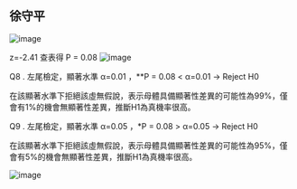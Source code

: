  ## 徐守平

![image](https://github.com/user-attachments/assets/926aac00-e639-4a93-8f0e-c1497a79630e)

z=-2.41 查表得 P = 0.08
![image](https://github.com/user-attachments/assets/220920cf-a8f8-4cf8-8485-7b9e842a3f88)


Q8 . 左尾檢定，顯著水準 α=0.01 ，**P = 0.08 < α=0.01 → Reject H0 

在該顯著水準下拒絕該虛無假說，表示母體具備顯著性差異的可能性為99%，僅會有1%的機會無顯著性差異，推斷H1為真機率很高。

Q9 . 左尾檢定，顯著水準 α=0.05 ，*P = 0.08 > α=0.05 → Reject H0 

在該顯著水準下拒絕該虛無假說，表示母體具備顯著性差異的可能性為95%，僅會有5%的機會無顯著性差異，推斷H1為真機率很高。

![image](https://github.com/user-attachments/assets/c9bf9f34-b7cf-4c51-aca1-82cce97dd777)

